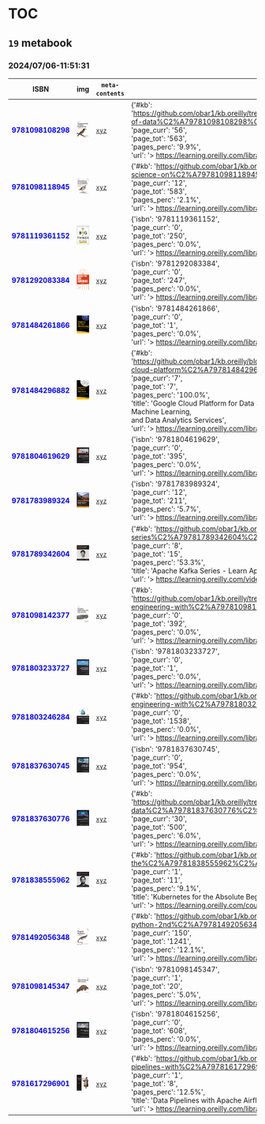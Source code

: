 
# TOC
## `19` metabook
### 2024/07/06-11:51:31
|  ISBN 	|   img	|  `meta-contents`  	|  `json-contents` 	| `status` |
|---	|---	|---	|---		|---	|
|<span style="color:blue">**9781098108298**</span>|![`img`](./9781098108298/9781098108298.png)|[`xyz`](./9781098108298/)|{'#kb': 'https://github.com/obar1/kb.oreilly/tree/main/https%C2%A7%C2%A7%C2%A7learning.oreilly.com%C2%A7library%C2%A7view%C2%A7fundamentals-of-data%C2%A79781098108298%C2%A7',<br/> 'isbn': '9781098108298',<br/> 'page_curr': '56',<br/> 'page_tot': '563',<br/> 'pages_perc': '9.9%',<br/> 'url': '> https://learning.oreilly.com/library/view/fundamentals-of-data/9781098108298/ <'}|<span style="color:yellow">**WIP**</span>|
|<span style="color:blue">**9781098118945**</span>|![`img`](./9781098118945/9781098118945.png)|[`xyz`](./9781098118945/)|{'#kb': 'https://github.com/obar1/kb.oreilly/tree/main/https%C2%A7%C2%A7%C2%A7learning.oreilly.com%C2%A7library%C2%A7view%C2%A7data-science-on%C2%A79781098118945%C2%A7',<br/> 'isbn': '9781098118945',<br/> 'page_curr': '12',<br/> 'page_tot': '583',<br/> 'pages_perc': '2.1%',<br/> 'url': '> https://learning.oreilly.com/library/view/data-science-on/9781098118945/ <'}|<span style="color:yellow">**WIP**</span>|
|<span style="color:blue">**9781119361152**</span>|![`img`](./9781119361152/9781119361152.png)|[`xyz`](./9781119361152/)|{'isbn': '9781119361152',<br/> 'page_curr': '0',<br/> 'page_tot': '250',<br/> 'pages_perc': '0.0%',<br/> 'url': '> https://learning.oreilly.com/library/view/do-big-things/9781119361152/ <'}|<span style="color:yellow">**WIP**</span>|
|<span style="color:blue">**9781292083384**</span>|![`img`](./9781292083384/9781292083384.png)|[`xyz`](./9781292083384/)|{'isbn': '9781292083384',<br/> 'page_curr': '0',<br/> 'page_tot': '247',<br/> 'pages_perc': '0.0%',<br/> 'url': '> https://learning.oreilly.com/library/view/increase-your-self/9781292083384/ <'}|<span style="color:yellow">**WIP**</span>|
|<span style="color:blue">**9781484261866**</span>|![`img`](./9781484261866/9781484261866.png)|[`xyz`](./9781484261866/)|{'isbn': '9781484261866',<br/> 'page_curr': '0',<br/> 'page_tot': '1',<br/> 'pages_perc': '0.0%',<br/> 'url': '> https://learning.oreilly.com/library/view/bigquery-for-data/9781484261866/ <'}|<span style="color:yellow">**WIP**</span>|
|<span style="color:blue">**9781484296882**</span>|![`img`](./9781484296882/9781484296882.png)|[`xyz`](./9781484296882/)|{'#kb': 'https://github.com/obar1/kb.oreilly/blob/main/https%C2%A7%C2%A7%C2%A7learning.oreilly.com%C2%A7library%C2%A7view%C2%A7google-cloud-platform%C2%A79781484296882',<br/> 'isbn': '9781484296882',<br/> 'page_curr': '7',<br/> 'page_tot': '7',<br/> 'pages_perc': '100.0%',<br/> 'title': 'Google Cloud Platform for Data Science: A Crash Course on Big Data,<br/> Machine Learning,<br/> and Data Analytics Services',<br/> 'url': '> https://learning.oreilly.com/library/view/google-cloud-platform/9781484296882/ <'}|<span style="color:green">**DONE**</span>|
|<span style="color:blue">**9781804619629**</span>|![`img`](./9781804619629/9781804619629.png)|[`xyz`](./9781804619629/)|{'isbn': '9781804619629',<br/> 'page_curr': '0',<br/> 'page_tot': '395',<br/> 'pages_perc': '0.0%',<br/> 'url': '> https://learning.oreilly.com/library/view/terraform-for-google/9781804619629/ <'}|<span style="color:yellow">**WIP**</span>|
|<span style="color:blue">**9781783989324**</span>|![`img`](./9781783989324/9781783989324.png)|[`xyz`](./9781783989324/)|{'isbn': '9781783989324',<br/> 'page_curr': '12',<br/> 'page_tot': '211',<br/> 'pages_perc': '5.7%',<br/> 'url': '> https://learning.oreilly.com/library/view/mastering-python-design/9781783989324/ <'}|<span style="color:yellow">**WIP**</span>|
|<span style="color:blue">**9781789342604**</span>|![`img`](./9781789342604/9781789342604.png)|[`xyz`](./9781789342604/)|{'#kb': 'https://github.com/obar1/kb.oreilly/tree/main/https%C2%A7%C2%A7%C2%A7learning.oreilly.com%C2%A7videos%C2%A7apache-kafka-series%C2%A79781789342604%C2%A7',<br/> 'isbn': '9781789342604',<br/> 'page_curr': '8',<br/> 'page_tot': '15',<br/> 'pages_perc': '53.3%',<br/> 'title': 'Apache Kafka Series - Learn Apache Kafka for Beginners v3',<br/> 'url': '> https://learning.oreilly.com/videos/apache-kafka-series/9781789342604 <'}|<span style="color:yellow">**WIP**</span>|
|<span style="color:blue">**9781098142377**</span>|![`img`](./9781098142377/9781098142377.png)|[`xyz`](./9781098142377/)|{'#kb': 'https://github.com/obar1/kb.oreilly/tree/main/https%C2%A7%C2%A7%C2%A7learning.oreilly.com%C2%A7library%C2%A7view%C2%A7analytics-engineering-with%C2%A79781098142377%C2%A7',<br/> 'isbn': '9781098142377',<br/> 'page_curr': '0',<br/> 'page_tot': '392',<br/> 'pages_perc': '0.0%',<br/> 'url': '> https://learning.oreilly.com/library/view/analytics-engineering-with/9781098142377 <'}|<span style="color:yellow">**WIP**</span>|
|<span style="color:blue">**9781803233727**</span>|![`img`](./9781803233727/9781803233727.png)|[`xyz`](./9781803233727/)|{'isbn': '9781803233727',<br/> 'page_curr': '0',<br/> 'page_tot': '1',<br/> 'pages_perc': '0.0%',<br/> 'url': '> https://learning.oreilly.com/library/view/journey-to-become/9781803233727/ <'}|<span style="color:yellow">**WIP**</span>|
|<span style="color:blue">**9781803246284**</span>|![`img`](./9781803246284/9781803246284.png)|[`xyz`](./9781803246284/)|{'#kb': 'https://github.com/obar1/kb.oreilly/tree/main/https%C2%A7%C2%A7%C2%A7learning.oreilly.com%C2%A7library%C2%A7view%C2%A7data-engineering-with%C2%A79781803246284%C2%A7',<br/> 'isbn': '9781803246284',<br/> 'page_curr': '0',<br/> 'page_tot': '1538',<br/> 'pages_perc': '0.0%',<br/> 'url': '> https://learning.oreilly.com/library/view/-/9781803246284/ <'}|<span style="color:yellow">**WIP**</span>|
|<span style="color:blue">**9781837630745**</span>|![`img`](./9781837630745/9781837630745.png)|[`xyz`](./9781837630745/)|{'isbn': '9781837630745',<br/> 'page_curr': '0',<br/> 'page_tot': '954',<br/> 'pages_perc': '0.0%',<br/> 'url': '> https://learning.oreilly.com/library/view/-/9781837630745/ <'}|<span style="color:yellow">**WIP**</span>|
|<span style="color:blue">**9781837630776**</span>|![`img`](./9781837630776/9781837630776.png)|[`xyz`](./9781837630776/)|{'#kb': 'https://github.com/obar1/kb.oreilly/tree/main/https%C2%A7%C2%A7%C2%A7learning.oreilly.com%C2%A7library%C2%A7view%C2%A7cracking-the-data%C2%A79781837630776%C2%A7',<br/> 'isbn': '9781837630776',<br/> 'page_curr': '30',<br/> 'page_tot': '500',<br/> 'pages_perc': '6.0%',<br/> 'url': '> https://learning.oreilly.com/library/view/-/9781837630776/ <'}|<span style="color:yellow">**WIP**</span>|
|<span style="color:blue">**9781838555962**</span>|![`img`](./9781838555962/9781838555962.png)|[`xyz`](./9781838555962/)|{'#kb': 'https://github.com/obar1/kb.oreilly/blob/main/https%C2%A7%C2%A7%C2%A7learning.oreilly.com%C2%A7course%C2%A7kubernetes-for-the%C2%A79781838555962%C2%A7',<br/> 'isbn': '9781838555962',<br/> 'page_curr': '1',<br/> 'page_tot': '11',<br/> 'pages_perc': '9.1%',<br/> 'title': 'Kubernetes for the Absolute Beginners - Hands-On',<br/> 'url': '> https://learning.oreilly.com/course/kubernetes-for-the/9781838555962/ <'}|<span style="color:yellow">**WIP**</span>|
|<span style="color:blue">**9781492056348**</span>|![`img`](./9781492056348/9781492056348.png)|[`xyz`](./9781492056348/)|{'#kb': 'https://github.com/obar1/kb.oreilly/tree/main/https%C2%A7%C2%A7%C2%A7learning.oreilly.com%C2%A7library%C2%A7view%C2%A7fluent-python-2nd%C2%A79781492056348%C2%A7',<br/> 'isbn': '9781492056348',<br/> 'page_curr': '150',<br/> 'page_tot': '1241',<br/> 'pages_perc': '12.1%',<br/> 'url': '> https://learning.oreilly.com/library/view/fluent-python-2nd/9781492056348/ <'}|<span style="color:yellow">**WIP**</span>|
|<span style="color:blue">**9781098145347**</span>|![`img`](./9781098145347/9781098145347.png)|[`xyz`](./9781098145347/)|{'isbn': '9781098145347',<br/> 'page_curr': '1',<br/> 'page_tot': '20',<br/> 'pages_perc': '5.0%',<br/> 'url': '> https://learning.oreilly.com/library/view/web-scraping-with/9781098145347/ <'}|<span style="color:yellow">**WIP**</span>|
|<span style="color:blue">**9781804615256**</span>|![`img`](./9781804615256/9781804615256.png)|[`xyz`](./9781804615256/)|{'isbn': '9781804615256',<br/> 'page_curr': '0',<br/> 'page_tot': '608',<br/> 'pages_perc': '0.0%',<br/> 'url': '> https://learning.oreilly.com/library/view/building-etl-pipelines/9781804615256/ <'}|<span style="color:yellow">**WIP**</span>|
|<span style="color:blue">**9781617296901**</span>|![`img`](./9781617296901/9781617296901.png)|[`xyz`](./9781617296901/)|{'#kb': 'https://github.com/obar1/kb.oreilly/tree/main/https%C2%A7%C2%A7%C2%A7learning.oreilly.com%C2%A7library%C2%A7view%C2%A7data-pipelines-with%C2%A79781617296901%C2%A7',<br/> 'isbn': '9781617296901',<br/> 'page_curr': '1',<br/> 'page_tot': '8',<br/> 'pages_perc': '12.5%',<br/> 'title': 'Data Pipelines with Apache Airflow',<br/> 'url': '> https://learning.oreilly.com/library/view/data-pipelines-with/9781617296901/ <'}|<span style="color:yellow">**WIP**</span>|
        